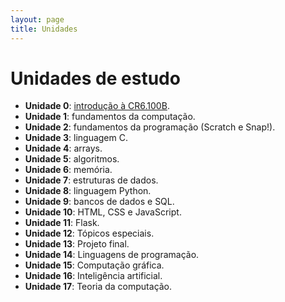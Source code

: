 ```yaml
---
layout: page
title: Unidades
---
```


# Unidades de estudo
<ul class="fa-ul">
  <li><span class="fa-li fa-regular fa-book-open-reader"></span>
      <div><strong>Unidade 0</strong>: <a href="/unidades/0/">introdução à CR6.100B</a>.</div></li>
  <li><span class="fa-li fa-solid fa-microchip"></span>
      <div><strong>Unidade 1</strong>: fundamentos da computação.</div></li>
  <li><span class="fa-li fa-solid fa-gear-complex-code"></span>
      <div><strong>Unidade 2</strong>: fundamentos da programação (Scratch e
      Snap!).</div></li>
  <li><span class="fa-li fa-solid fa-c"></span>
      <div><strong>Unidade 3</strong>: linguagem C.</div></li>
  <li><span class="fa-li fa-kit fa-array fa-lg"></span>
      <div><strong>Unidade 4</strong>: arrays.</div></li>
  <li><span class="fa-li fa-solid fa-arrow-down-1-9"></span>
      <div><strong>Unidade 5</strong>: algoritmos.</div></li>
  <li><span class="fa-li fa-regular fa-memory"></span>
      <div><strong>Unidade 6</strong>: memória.</div></li>
  <li><span class="fa-li fa-light fa-circle-nodes"></span>
      <div><strong>Unidade 7</strong>: estruturas de dados.</div></li>
  <li><span class="fa-li fa-brands fa-python"></span>
      <div><strong>Unidade 8</strong>: linguagem Python.</div></li>
  <li><span class="fa-li fa-solid fa-database"></span>
      <div><strong>Unidade 9</strong>: bancos de dados e SQL.</div></li>
  <li><span class="fa-li fa-brands fa-square-js"></span>
      <div><strong>Unidade 10</strong>: HTML, CSS e JavaScript.</div></li>
  <li><span class="fa-li fa-kit fa-flask"></span>
      <div><strong>Unidade 11</strong>: Flask.</div></li>
  <li><span class="fa-li fa-solid fa-list-check"></span>
      <div><strong>Unidade 12</strong>: Tópicos especiais.</div></li>
  <li><span class="fa-li fa-regular fa-graduation-cap"></span>
      <div><strong>Unidade 13</strong>: Projeto final.</div></li>
  <li><span class="fa-li fa-light fa-language"></span>
      <div><strong>Unidade 14</strong>: Linguagens de programação.</div></li>
  <li><span class="fa-li fa-regular fa-alien-8bit"></span>
      <div><strong>Unidade 15</strong>: Computação gráfica.</div></li>
  <li><span class="fa-li fa-light fa-user-robot"></span>
      <div><strong>Unidade 16</strong>: Inteligência artificial.</div></li>
  <li><span class="fa-li fa-sharp fa-solid fa-book"></span>
      <div><strong>Unidade 17</strong>: Teoria da computação.</div></li>
</ul>




